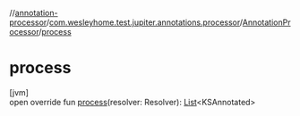 //[annotation-processor](../../../index.md)/[com.wesleyhome.test.jupiter.annotations.processor](../index.md)/[AnnotationProcessor](index.md)/[process](process.md)

# process

[jvm]\
open override fun [process](process.md)(resolver: Resolver): [List](https://kotlinlang.org/api/latest/jvm/stdlib/kotlin.collections/-list/index.html)&lt;KSAnnotated&gt;
